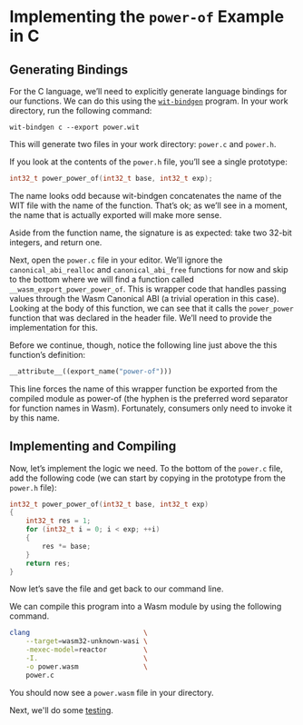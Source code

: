 # Implementing the `power-of` Example in C

## Generating Bindings
For the C language, we’ll need to explicitly generate language bindings for our functions. We can do this using the [`wit-bindgen`](https://bytecodealliance.github.io/wit-bindgen/) program. In your work directory, run the following command:

```
wit-bindgen c --export power.wit
```

This will generate two files in your work directory:  `power.c` and `power.h`.

If you look at the contents of the `power.h` file, you’ll see a single prototype:

```cpp
int32_t power_power_of(int32_t base, int32_t exp);
```

The name looks odd because wit-bindgen concatenates the name of the WIT file with the name of the function. That’s ok; as we’ll see in a moment, the name that is actually exported will make more sense.

Aside from the function name, the signature is as expected:  take two 32-bit integers, and return one.

Next, open the `power.c` file in your editor. We’ll ignore the `canonical_abi_realloc` and `canonical_abi_free` functions for now and skip to the bottom where we will find a function called `__wasm_export_power_power_of`. This is wrapper code that handles passing values through the Wasm Canonical ABI (a trivial operation in this case). Looking at the body of this function, we can see that it calls the `power_power` function that was declared in the header file. We’ll need to provide the implementation for this.

Before we continue, though, notice the following line just above the this function’s definition:

```cpp
__attribute__((export_name("power-of")))
```

This line forces the name of this wrapper function be exported from the compiled module as power-of (the hyphen is the preferred word separator for function names in Wasm). Fortunately, consumers only need to invoke it by this name.

## Implementing and Compiling
Now, let’s implement the logic we need. To the bottom of the `power.c` file, add the following code (we can start by copying in the prototype from the `power.h` file):

```cpp
int32_t power_power_of(int32_t base, int32_t exp)
{
    int32_t res = 1;
    for (int32_t i = 0; i < exp; ++i)
    {
        res *= base;
    }
    return res;
}
```

Now let’s save the file and get back to our command line.

We can compile this program into a Wasm module by using the following command.

```bash
clang                            \
    --target=wasm32-unknown-wasi \
    -mexec-model=reactor         \
    -I.                          \
    -o power.wasm                \
    power.c
```

You should now see a `power.wasm` file in your directory.

Next, we'll do some [testing](Tutorial-Test-Power.md).

